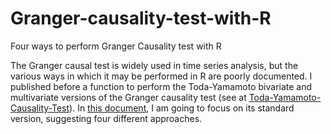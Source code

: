 # Granger-causality-test-with-R
Four ways to perform Granger Causality test with R

The Granger causal test is widely used in time series analysis, but the various ways in which it may be performed in R are poorly documented. 
I published before a function to perform the Toda-Yamamoto bivariate and multivariate versions of the Granger causality test (see at [Toda-Yamamoto-Causality-Test](https://github.com/nicolarighetti/Toda-Yamamoto-Causality-Test/blob/main/README.md)). 
In [this document]( https://github.com/nicolarighetti/Granger-causality-test-with-R/blob/main/Granger-test-with-R.md), I am going to focus on its standard version, suggesting four different approaches.

